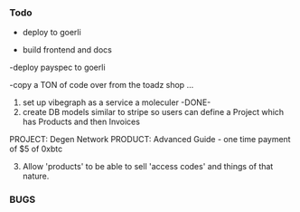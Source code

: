 ### Todo  
  
 - deploy to goerli 

- build frontend and docs 




-deploy payspec to goerli

-copy a TON of code over from the toadz shop ...
 1. set up vibegraph as a service a moleculer  -DONE-
 2. create DB models similar to stripe so users can define a Project which has Products and then Invoices 

PROJECT: Degen Network
PRODUCT: Advanced Guide - one time payment of $5 of 0xbtc 



 3. Allow 'products' to be able to sell 'access codes' and things of that nature.  



### BUGS 


  
 